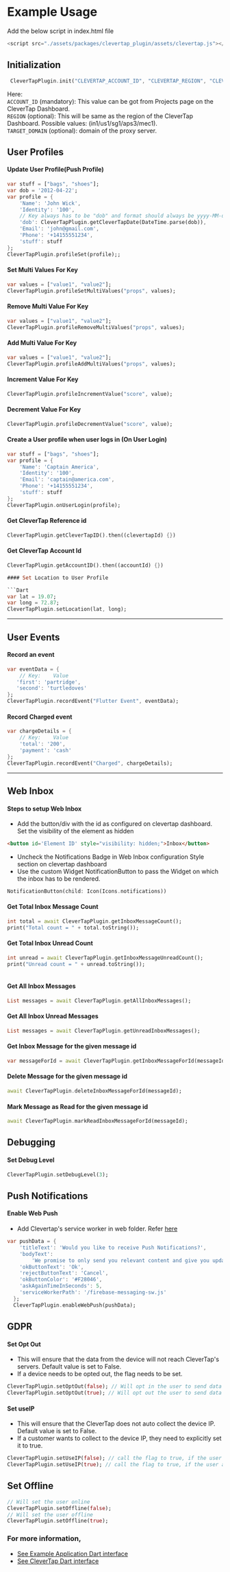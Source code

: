 # Example Usage

Add the below script in index.html file
```Javascript
<script src="./assets/packages/clevertap_plugin/assets/clevertap.js"></script>
```

## Initialization

```Dart
 CleverTapPlugin.init("CLEVERTAP_ACCOUNT_ID", "CLEVERTAP_REGION", "CLEVERTAP_TARGET_DOMAIN");
```
Here: \
```ACCOUNT_ID``` (mandatory): This value can be got from Projects page on the CleverTap Dashboard.\
```REGION``` (optional): This will be same as the region of the CleverTap Dashboard. Possible values: (in1/us1/sg1/aps3/mec1).\
```TARGET_DOMAIN``` (optional): domain of the proxy server.

## User Profiles

#### Update User Profile(Push Profile)

```Dart
var stuff = ["bags", "shoes"];
var dob = '2012-04-22';
var profile = {
    'Name': 'John Wick',
    'Identity': '100',
    // Key always has to be "dob" and format should always be yyyy-MM-dd
    'dob': CleverTapPlugin.getCleverTapDate(DateTime.parse(dob)),
    'Email': 'john@gmail.com',
    'Phone': '+14155551234',
    'stuff': stuff
};
CleverTapPlugin.profileSet(profile);;
```

#### Set Multi Values For Key 

```Dart
var values = ["value1", "value2"];
CleverTapPlugin.profileSetMultiValues("props", values);
```

#### Remove Multi Value For Key

```Dart
var values = ["value1", "value2"];
CleverTapPlugin.profileRemoveMultiValues("props", values);
```

#### Add Multi Value For Key

```Dart
var values = ["value1", "value2"];
CleverTapPlugin.profileAddMultiValues("props", values);
```

#### Increment Value For Key

```Dart
CleverTapPlugin.profileIncrementValue("score", value);
```

#### Decrement Value For Key

```Dart
CleverTapPlugin.profileDecrementValue("score", value);
```

#### Create a User profile when user logs in (On User Login)

```Dart
var stuff = ["bags", "shoes"];
var profile = {
    'Name': 'Captain America',
    'Identity': '100',
    'Email': 'captain@america.com',
    'Phone': '+14155551234',
    'stuff': stuff
};
CleverTapPlugin.onUserLogin(profile);
```

#### Get CleverTap Reference id

```Dart
CleverTapPlugin.getCleverTapID().then((clevertapId) {})
```

#### Get CleverTap Account Id

```Dart
CleverTapPlugin.getAccountID().then((accountId) {})

#### Set Location to User Profile

```Dart
var lat = 19.07;
var long = 72.87;
CleverTapPlugin.setLocation(lat, long);
```
----

## User Events

#### Record an event 

```Dart
var eventData = {
    // Key:    Value
   'first': 'partridge',
   'second': 'turtledoves'
};
CleverTapPlugin.recordEvent("Flutter Event", eventData);
```

#### Record Charged event

```Dart
var chargeDetails = {
    // Key:    Value
    'total': '200',
    'payment': 'cash'
};
CleverTapPlugin.recordEvent("Charged", chargeDetails);
```
-------

## Web Inbox

#### Steps to setup Web Inbox
- Add the button/div with the id as configured on clevertap dashboard. Set the visibility of the element as hidden
```HTML
<button id='Element ID' style="visibility: hidden;">Inbox</button>
```
- Uncheck the Notifications Badge in Web Inbox configuration Style section on clevertap dashboard
- Use the custom Widget NotificationButton to pass the Widget on which the inbox has to be rendered.

```Dart
NotificationButton(child: Icon(Icons.notifications))
```

#### Get Total Inbox Message Count

```Dart
int total = await CleverTapPlugin.getInboxMessageCount();
print("Total count = " + total.toString());
```

#### Get Total Inbox Unread Count

```Dart
int unread = await CleverTapPlugin.getInboxMessageUnreadCount();
print("Unread count = " + unread.toString());
	      
```

#### Get All Inbox Messages

```Dart
List messages = await CleverTapPlugin.getAllInboxMessages();
```

#### Get All Inbox Unread Messages

```Dart
List messages = await CleverTapPlugin.getUnreadInboxMessages();
```

#### Get Inbox Message for the given message id

```Dart
var messageForId = await CleverTapPlugin.getInboxMessageForId(messageId);				
```

#### Delete Message for the given message id

```Dart
await CleverTapPlugin.deleteInboxMessageForId(messageId);	
```

#### Mark Message as Read for the given message id

```Dart
await CleverTapPlugin.markReadInboxMessageForId(messageId);	
```

## Debugging

#### Set Debug Level

```Dart
CleverTapPlugin.setDebugLevel(3);
```

## Push Notifications

#### Enable Web Push
- Add Clevertap's service worker in web folder. Refer [here](https://developer.clevertap.com/docs/web-push#add-the-service-worker-file)

```Dart
var pushData = {
    'titleText': 'Would you like to receive Push Notifications?',
    'bodyText':
        'We promise to only send you relevant content and give you updates on your transactions',
    'okButtonText': 'Ok',
    'rejectButtonText': 'Cancel',
    'okButtonColor': '#F28046',
    'askAgainTimeInSeconds': 5,
    'serviceWorkerPath': '/firebase-messaging-sw.js'
  };
  CleverTapPlugin.enableWebPush(pushData);
```

## GDPR 

#### Set Opt Out
- This will ensure that the data from the device will not reach CleverTap's servers. Default value is set to False.
- If a device needs to be opted out, the flag needs to be set.

```Dart
CleverTapPlugin.setOptOut(false); // Will opt in the user to send data to CleverTap
CleverTapPlugin.setOptOut(true); // Will opt out the user to send data to CleverTap
```

#### Set useIP

- This will ensure that the CleverTap does not auto collect the device IP. Default value is set to False.
- If a customer wants to collect to the device IP, they need to explicitly set it to true.

```Dart
CleverTapPlugin.setUseIP(false); // call the flag to true, if the user of the device opts out of sharing their data
CleverTapPlugin.setUseIP(true); // call the flag to true, if the user agrees to share their IP data
```

## Set Offline

```Dart
// Will set the user online
CleverTapPlugin.setOffline(false);
// Will set the user offline
CleverTapPlugin.setOffline(true);
```

### For more information,

 - [See Example Application Dart interface](/example/lib/main.dart) 
 - [See CleverTap Dart interface](/lib/clevertap_plugin_web.dart)